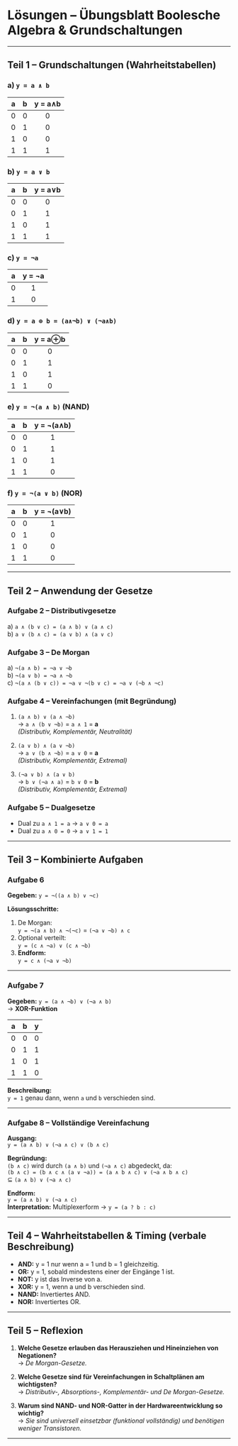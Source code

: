 # Lösungen – Übungsblatt Boolesche Algebra & Grundschaltungen

---

## Teil 1 – Grundschaltungen (Wahrheitstabellen)

### a) `y = a ∧ b`
| a | b | y = a∧b |
|:-:|:-:|:-------:|
| 0 | 0 | 0 |
| 0 | 1 | 0 |
| 1 | 0 | 0 |
| 1 | 1 | 1 |

### b) `y = a ∨ b`
| a | b | y = a∨b |
|:-:|:-:|:-------:|
| 0 | 0 | 0 |
| 0 | 1 | 1 |
| 1 | 0 | 1 |
| 1 | 1 | 1 |

### c) `y = ¬a`
| a | y = ¬a |
|:-:|:------:|
| 0 | 1 |
| 1 | 0 |

### d) `y = a ⊕ b = (a∧¬b) ∨ (¬a∧b)`
| a | b | y = a⊕b |
|:-:|:-:|:--------:|
| 0 | 0 | 0 |
| 0 | 1 | 1 |
| 1 | 0 | 1 |
| 1 | 1 | 0 |

### e) `y = ¬(a ∧ b)` (NAND)
| a | b | y = ¬(a∧b) |
|:-:|:-:|:-----------:|
| 0 | 0 | 1 |
| 0 | 1 | 1 |
| 1 | 0 | 1 |
| 1 | 1 | 0 |

### f) `y = ¬(a ∨ b)` (NOR)
| a | b | y = ¬(a∨b) |
|:-:|:-:|:-----------:|
| 0 | 0 | 1 |
| 0 | 1 | 0 |
| 1 | 0 | 0 |
| 1 | 1 | 0 |

---

## Teil 2 – Anwendung der Gesetze

### Aufgabe 2 – Distributivgesetze
a) `a ∧ (b ∨ c) = (a ∧ b) ∨ (a ∧ c)`  
b) `a ∨ (b ∧ c) = (a ∨ b) ∧ (a ∨ c)`

### Aufgabe 3 – De Morgan
a) `¬(a ∧ b) = ¬a ∨ ¬b`  
b) `¬(a ∨ b) = ¬a ∧ ¬b`  
c) `¬(a ∧ (b ∨ c)) = ¬a ∨ ¬(b ∨ c) = ¬a ∨ (¬b ∧ ¬c)`

### Aufgabe 4 – Vereinfachungen (mit Begründung)
1. `(a ∧ b) ∨ (a ∧ ¬b)`  
   → `a ∧ (b ∨ ¬b)` = `a ∧ 1` = **a**  
   *(Distributiv, Komplementär, Neutralität)*  

2. `(a ∨ b) ∧ (a ∨ ¬b)`  
   → `a ∨ (b ∧ ¬b)` = `a ∨ 0` = **a**  
   *(Distributiv, Komplementär, Extremal)*  

3. `(¬a ∨ b) ∧ (a ∨ b)`  
   → `b ∨ (¬a ∧ a)` = `b ∨ 0` = **b**  
   *(Distributiv, Komplementär, Extremal)*  

### Aufgabe 5 – Dualgesetze
- Dual zu `a ∧ 1 = a`  →  `a ∨ 0 = a`  
- Dual zu `a ∧ 0 = 0`  →  `a ∨ 1 = 1`

---

## Teil 3 – Kombinierte Aufgaben

### Aufgabe 6
**Gegeben:** `y = ¬((a ∧ b) ∨ ¬c)`

**Lösungsschritte:**
1. De Morgan:  
   `y = ¬(a ∧ b) ∧ ¬(¬c)` = `(¬a ∨ ¬b) ∧ c`
2. Optional verteilt:  
   `y = (c ∧ ¬a) ∨ (c ∧ ¬b)`
3. **Endform:**  
   `y = c ∧ (¬a ∨ ¬b)`

---

### Aufgabe 7
**Gegeben:** `y = (a ∧ ¬b) ∨ (¬a ∧ b)`  
→ **XOR-Funktion**

| a | b | y |
|:-:|:-:|:-:|
| 0 | 0 | 0 |
| 0 | 1 | 1 |
| 1 | 0 | 1 |
| 1 | 1 | 0 |

**Beschreibung:**  
`y = 1` genau dann, wenn `a` und `b` verschieden sind.

---

### Aufgabe 8 – Vollständige Vereinfachung
**Ausgang:**  
`y = (a ∧ b) ∨ (¬a ∧ c) ∨ (b ∧ c)`

**Begründung:**  
`(b ∧ c)` wird durch `(a ∧ b)` und `(¬a ∧ c)` abgedeckt, da:  
`(b ∧ c) = (b ∧ c ∧ (a ∨ ¬a)) = (a ∧ b ∧ c) ∨ (¬a ∧ b ∧ c)`  
⊆ `(a ∧ b) ∨ (¬a ∧ c)`

**Endform:**  
`y = (a ∧ b) ∨ (¬a ∧ c)`  
**Interpretation:** Multiplexerform → `y = (a ? b : c)`

---

## Teil 4 – Wahrheitstabellen & Timing (verbale Beschreibung)

- **AND:** y = 1 nur wenn a = 1 und b = 1 gleichzeitig.  
- **OR:** y = 1, sobald mindestens einer der Eingänge 1 ist.  
- **NOT:** y ist das Inverse von a.  
- **XOR:** y = 1, wenn a und b verschieden sind.  
- **NAND:** Invertiertes AND.  
- **NOR:** Invertiertes OR.

---

## Teil 5 – Reflexion

1. **Welche Gesetze erlauben das Herausziehen und Hineinziehen von Negationen?**  
   → *De Morgan-Gesetze.*

2. **Welche Gesetze sind für Vereinfachungen in Schaltplänen am wichtigsten?**  
   → *Distributiv-, Absorptions-, Komplementär- und De Morgan-Gesetze.*

3. **Warum sind NAND- und NOR-Gatter in der Hardwareentwicklung so wichtig?**  
   → *Sie sind universell einsetzbar (funktional vollständig) und benötigen weniger Transistoren.*

---

